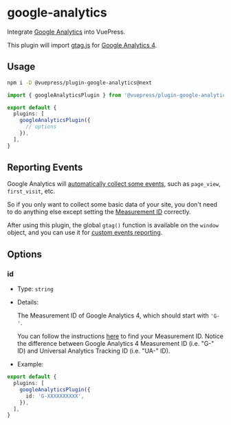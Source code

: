 # google-analytics

<NpmBadge package="@vuepress/plugin-google-analytics" />

Integrate [Google Analytics](https://analytics.google.com/) into VuePress.

This plugin will import [gtag.js](https://developers.google.com/analytics/devguides/collection/gtagjs) for [Google Analytics 4](https://support.google.com/analytics/answer/10089681).

## Usage

```bash
npm i -D @vuepress/plugin-google-analytics@next
```

```ts
import { googleAnalyticsPlugin } from '@vuepress/plugin-google-analytics'

export default {
  plugins: [
    googleAnalyticsPlugin({
      // options
    }),
  ],
}
```

## Reporting Events

Google Analytics will [automatically collect some events](https://support.google.com/analytics/answer/9234069), such as `page_view`, `first_visit`, etc.

So if you only want to collect some basic data of your site, you don't need to do anything else except setting the [Measurement ID](#id) correctly.

After using this plugin, the global `gtag()` function is available on the `window` object, and you can use it for [custom events reporting](https://developers.google.com/analytics/devguides/collection/ga4/events).

## Options

### id

- Type: `string`

- Details:

  The Measurement ID of Google Analytics 4, which should start with `'G-'`.

  You can follow the instructions [here](https://support.google.com/analytics/answer/9539598) to find your Measurement ID. Notice the difference between Google Analytics 4 Measurement ID (i.e. "G-" ID) and Universal Analytics Tracking ID (i.e. "UA-" ID).

- Example:

```ts
export default {
  plugins: [
    googleAnalyticsPlugin({
      id: 'G-XXXXXXXXXX',
    }),
  ],
}
```
